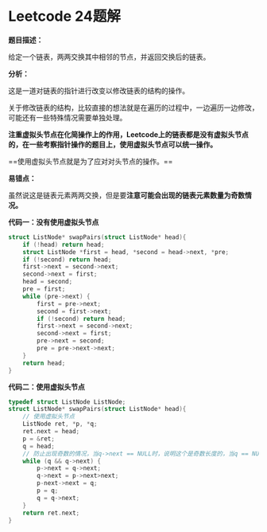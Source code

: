 # Leetcode 24题解

**题目描述：**

给定一个链表，两两交换其中相邻的节点，并返回交换后的链表。



**分析：**

这是一道对链表的指针进行改变以修改链表的结构的操作。

关于修改链表的结构，比较直接的想法就是在遍历的过程中，一边遍历一边修改，可能还有一些特殊情况需要单独处理。

**注重虚拟头节点在化简操作上的作用，Leetcode上的链表都是没有虚拟头节点的，在一些考察指针操作的题目上，使用虚拟头节点可以统一操作。**

==使用虚拟头节点就是为了应对对头节点的操作。==

**易错点：**

虽然说这是链表元素两两交换，但是要**注意可能会出现的链表元素数量为奇数情况。**



**代码一：没有使用虚拟头节点**

```c++
struct ListNode* swapPairs(struct ListNode* head){
    if (!head) return head;
    struct ListNode *first = head, *second = head->next, *pre;
    if (!second) return head;
    first->next = second->next;
    second->next = first;
    head = second;
    pre = first;
    while (pre->next) {
        first = pre->next;
        second = first->next;
        if (!second) return head;
        first->next = second->next;
        second->next = first;
        pre->next = second;
        pre = pre->next->next; 
    }
    return head;
}
```



**代码二：使用虚拟头节点**

```c++
typedef struct ListNode ListNode;
struct ListNode* swapPairs(struct ListNode* head){
    // 使用虚拟头节点
	ListNode ret, *p, *q;
    ret.next = head;
    p = &ret;
    q = head;
    // 防止出现奇数的情况，当q->next == NULL时，说明这个是奇数长度的，当q == NULL时，说明链表为偶数长度，这两种情况下都是退出
    while (q && q->next) {
        p->next = q->next;
        q->next = p->next>next;
        p-next->next = q;
        p = q;
        q = q->next;
    }
    return ret.next;
}
```

